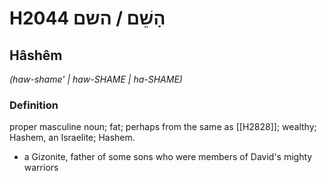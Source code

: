 # H2044 הָשֵׁם / השם

## Hâshêm

_(haw-shame' | haw-SHAME | ha-SHAME)_

### Definition

proper masculine noun; fat; perhaps from the same as [[H2828]]; wealthy; Hashem, an Israelite; Hashem.

- a Gizonite, father of some sons who were members of David's mighty warriors
